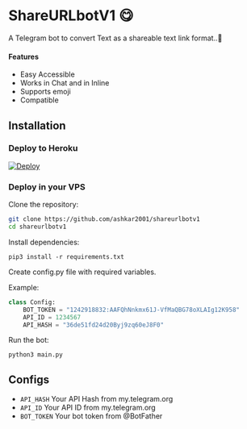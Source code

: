 # ShareURLbotV1 😋
A Telegram bot to convert Text as a shareable text link format..🤗

#### Features

- Easy Accessible
- Works in Chat and in Inline
- Supports emoji
- Compatible

## Installation

### Deploy to Heroku
[![Deploy](https://www.herokucdn.com/deploy/button.svg)](https://heroku.com/deploy?template=https://github.com/ashkar2001/shareurlbotv1)

### Deploy in your VPS

Clone the repository:

```sh
git clone https://github.com/ashkar2001/shareurlbotv1
cd shareurlbotv1
```

Install dependencies:

```
pip3 install -r requirements.txt
```
Create config.py file with required variables.

Example:
```python 3
class Config:
    BOT_TOKEN = "1242918832:AAFQhNnkmx61J-VfMaQBG78oXLAIg12K958"
    API_ID = 1234567
    API_HASH = "36de51fd24d20Byj9zq60eJ8F0"
```
Run the bot:
```
python3 main.py
```

## Configs

* `API_HASH` Your API Hash from my.telegram.org
* `API_ID` Your API ID from my.telegram.org
* `BOT_TOKEN` Your bot token from @BotFather
